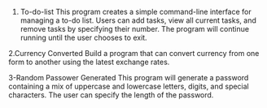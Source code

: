 1. To-do-list
This program creates a simple command-line interface for managing a to-do list. Users can add tasks, view all current tasks, and remove tasks by specifying their number. The program will continue running until the user chooses to exit.

2.Currency Converted
Build a program that can convert currency
from one form to another using the latest
exchange rates.

3-Random Passower Generated
This program will generate a password containing a mix of uppercase and lowercase letters, digits, and special characters. The user can specify the length of the password.
